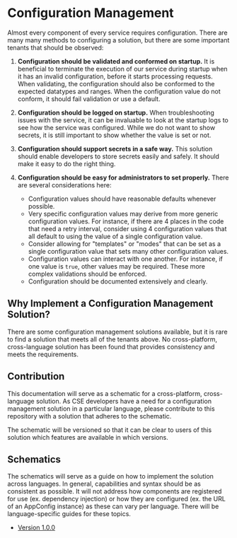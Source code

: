 # Configuration Management

Almost every component of every service requires configuration. There are many many methods to configuring a solution, but there are some important tenants that should be observed:

1. __Configuration should be validated and conformed on startup.__ It is beneficial to terminate the execution of our service during startup when it has an invalid configuration, before it starts processing requests. When validating, the configuration should also be conformed to the expected datatypes and ranges. When the configuration value do not conform, it should fail validation or use a default.

1. __Configuration should be logged on startup.__ When troubleshooting issues with the service, it can be invaluable to look at the startup logs to see how the service was configured. While we do not want to show secrets, it is still important to show whether the value is set or not.

1. __Configuration should support secrets in a safe way.__ This solution should enable developers to store secrets easily and safely. It should make it easy to do the right thing.

1. __Configuration should be easy for administrators to set properly.__ There are several considerations here:
    - Configuration values should have reasonable defaults whenever possible.
    - Very specific configuration values may derive from more generic configuration values. For instance, if there are 4 places in the code that need a retry interval, consider using 4 configuration values that all default to using the value of a single configuration value.
    - Consider allowing for "templates" or "modes" that can be set as a single configuration value that sets many other configuration values.
    - Configuration values can interact with one another. For instance, if one value is `true`, other values may be required. These more complex validations should be enforced.
    - Configuration should be documented extensively and clearly.

## Why Implement a Configuration Management Solution?

There are some configuration management solutions available, but it is rare to find a solution that meets all of the tenants above. No cross-platform, cross-language solution has been found that provides consistency and meets the requirements.

## Contribution

This documentation will serve as a schematic for a cross-platform, cross-language solution. As CSE developers have a need for a configuration management solution in a particular language, please contribute to this repository with a solution that adheres to the schematic.

The schematic will be versioned so that it can be clear to users of this solution which features are available in which versions.

## Schematics

The schematics will serve as a guide on how to implement the solution across languages. In general, capabilities and syntax should be as consistent as possible. It will not address how components are registered for use (ex. dependency injection) or how they are configured (ex. the URL of an AppConfig instance) as these can vary per language. There will be language-specific guides for these topics.

- [Version 1.0.0](./version-1.0.0.md)